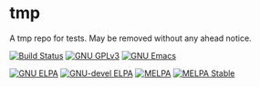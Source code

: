 # tmp

A tmp repo for tests. May be removed without any ahead notice.

[![Build Status](https://github.com/company-mode/company-mode/actions/workflows/ci.yml/badge.svg)](https://github.com/company-mode/company-mode/actions/workflows/ci.yml)
[![GNU GPLv3](https://img.shields.io/badge/License-GPLv3-green.svg)](http://www.gnu.org/licenses/gpl-3.0.html)
[![GNU Emacs](https://img.shields.io/static/v1?logo=gnuemacs&logoColor=fafafa&label=Made%20for&message=GNU%20Emacs&color=7F5AB6&style=flat)](https://www.gnu.org/software/emacs/)


[![GNU ELPA](https://elpa.gnu.org/packages/company.svg)](https://elpa.gnu.org/packages/company.html)
[![GNU-devel ELPA](https://elpa.gnu.org/devel/company.svg)](https://elpa.gnu.org/devel/company.html)
[![MELPA](https://melpa.org/packages/company-badge.svg)](https://melpa.org/#/company)
[![MELPA Stable](https://stable.melpa.org/packages/company-badge.svg)](https://stable.melpa.org/#/company)

